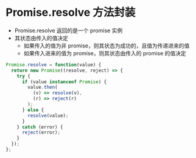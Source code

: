 # Promise.resolve 方法封装

- Promise.resolve 返回的是一个 promise 实例
- 其状态由传入的值决定
  - 如果传入的值为非 promise，则其状态为成功的，且值为传递进来的值
  - 如果传入进来的值为 promise，则其状态由传入的 promise 的值决定

```javascript
Promise.resolve = function(value) {
  return new Promise((resolve, reject) => {
    try {
      if (value instanceof Promise) {
        value.then(
          (v) => resolve(v),
          (r) => reject(r)
        );
      } else {
        resolve(value);
      }
    } catch (error) {
      reject(error);
    }
  });
};
```

